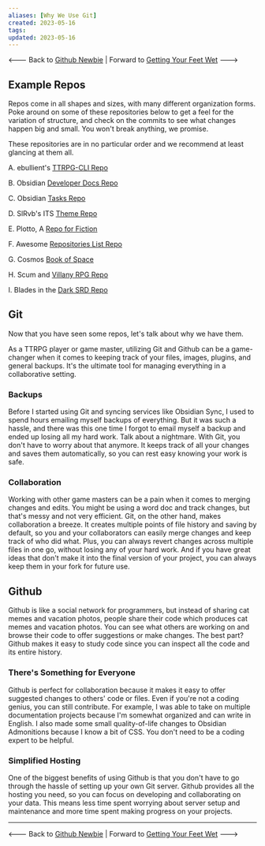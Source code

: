```yaml
---
aliases: [Why We Use Git]
created: 2023-05-16
tags: 
updated: 2023-05-16
---
```


<--- Back to [Github Newbie](0-Github-Newbie.md) \| Forward to [Getting Your Feet Wet](2-Getting-Your-Feet-Wet.md) --->

## Example Repos

Repos come in all shapes and sizes, with many different organization forms. Poke around on some of these repositories below to get a feel for the variation of structure, and check on the commits to see what changes happen big and small. You won't break anything, we promise.

These repositories are in no particular order and we recommend at least glancing at them all.

A. ebullient's [TTRPG-CLI Repo](https://github.com/ebullient/ttrpg-convert-cli)

B. Obsidian [Developer Docs Repo](https://github.com/obsidianmd/obsidian-developer-docs)

C. Obsidian [Tasks Repo](https://github.com/obsidian-tasks-group/obsidian-tasks)

D. SlRvb's ITS [Theme Repo](https://github.com/SlRvb/Obsidian--ITS-Theme)

E. Plotto, A [Repo for Fiction](https://github.com/garykac/plotto)

F. Awesome [Repositories List Repo](https://github.com/pawelborkar/awesome-repos)

G. Cosmos [Book of Space](https://github.com/cosmos-book/cosmos-book.github.io)

H. Scum and [Villany RPG Repo](https://github.com/mburnamfink/Scum-Villany-RPG)

I. Blades in the [Dark SRD Repo](https://github.com/amazingrando/blades-in-the-dark-srd-content)

## Git

Now that you have seen some repos, let's talk about why we have them.

As a TTRPG player or game master, utilizing Git and Github can be a game-changer when it comes to keeping track of your files, images, plugins, and general backups. It's the ultimate tool for managing everything in a collaborative setting.

### Backups

Before I started using Git and syncing services like Obsidian Sync, I used to spend hours emailing myself backups of everything. But it was such a hassle, and there was this one time I forgot to email myself a backup and ended up losing all my hard work. Talk about a nightmare. With Git, you don't have to worry about that anymore. It keeps track of all your changes and saves them automatically, so you can rest easy knowing your work is safe.

### Collaboration

Working with other game masters can be a pain when it comes to merging changes and edits. You might be using a word doc and track changes, but that's messy and not very efficient. Git, on the other hand, makes collaboration a breeze. It creates multiple points of file history and saving by default, so you and your collaborators can easily merge changes and keep track of who did what. Plus, you can always revert changes across multiple files in one go, without losing any of your hard work. And if you have great ideas that don't make it into the final version of your project, you can always keep them in your fork for future use.

## Github

Github is like a social network for programmers, but instead of sharing cat memes and vacation photos, people share their code which produces cat memes and vacation photos. You can see what others are working on and browse their code to offer suggestions or make changes. The best part? Github makes it easy to study code since you can inspect all the code and its entire history.

### There's Something for Everyone

Github is perfect for collaboration because it makes it easy to offer suggested changes to others' code or files. Even if you're not a coding genius, you can still contribute. For example, I was able to take on multiple documentation projects because I'm somewhat organized and can write in English. I also made some small quality-of-life changes to Obsidian Admonitions because I know a bit of CSS. You don't need to be a coding expert to be helpful.

### Simplified Hosting

One of the biggest benefits of using Github is that you don't have to go through the hassle of setting up your own Git server. Github provides all the hosting you need, so you can focus on developing and collaborating on your data. This means less time spent worrying about server setup and maintenance and more time spent making progress on your projects.

---

<--- Back to [Github Newbie](0-Github-Newbie.md) \| Forward to [Getting Your Feet Wet](2-Getting-Your-Feet-Wet.md) --->
